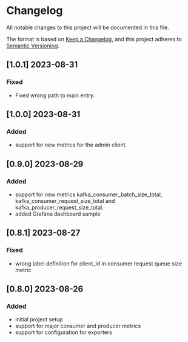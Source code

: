 # Changelog

All notable changes to this project will be documented in this file.

The format is based on [Keep a Changelog](https://keepachangelog.com/en/1.1.0/),
and this project adheres to [Semantic Versioning](https://semver.org/spec/v2.0.0.html).

## [1.0.1] 2023-08-31

### Fixed

- Fixed wrong path to main entry.

## [1.0.0] 2023-08-31

### Added

- support for new metrics for the admin client.

## [0.9.0] 2023-08-29

### Added

- support for new metrics kafka_consumer_batch_size_total, kafka_consumer_request_size_total and kafka_producer_request_size_total.
- added Grafana dashboard sample

## [0.8.1] 2023-08-27

### Fixed

- wrong label definition for client_id in consumer request queue size metric

## [0.8.0] 2023-08-26

### Added

- initial project setup
- support for major consumer and producer metrics
- support for configuration for exporters
